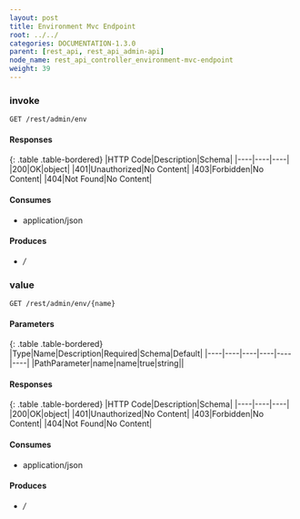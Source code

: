 ```yaml
---
layout: post
title: Environment Mvc Endpoint
root: ../../
categories: DOCUMENTATION-1.3.0
parent: [rest_api, rest_api_admin-api]
node_name: rest_api_controller_environment-mvc-endpoint
weight: 39
---
```


### invoke
```
GET /rest/admin/env
```

#### Responses

{: .table .table-bordered}
|HTTP Code|Description|Schema|
|----|----|----|
|200|OK|object|
|401|Unauthorized|No Content|
|403|Forbidden|No Content|
|404|Not Found|No Content|


#### Consumes

* application/json

#### Produces

* */*

### value
```
GET /rest/admin/env/{name}
```

#### Parameters

{: .table .table-bordered}
|Type|Name|Description|Required|Schema|Default|
|----|----|----|----|----|----|
|PathParameter|name|name|true|string||


#### Responses

{: .table .table-bordered}
|HTTP Code|Description|Schema|
|----|----|----|
|200|OK|object|
|401|Unauthorized|No Content|
|403|Forbidden|No Content|
|404|Not Found|No Content|


#### Consumes

* application/json

#### Produces

* */*

